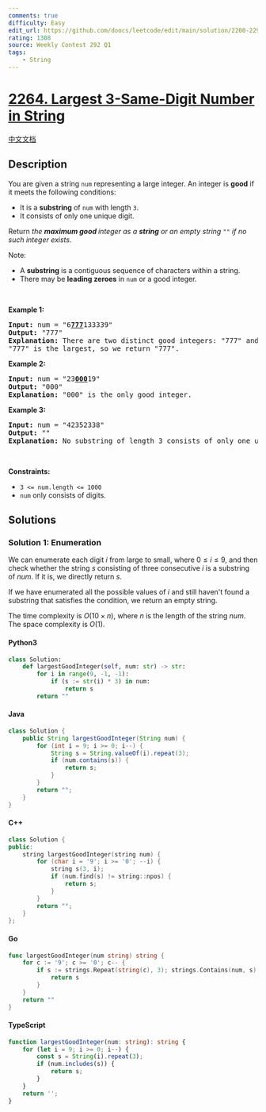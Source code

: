 ```yaml
---
comments: true
difficulty: Easy
edit_url: https://github.com/doocs/leetcode/edit/main/solution/2200-2299/2264.Largest%203-Same-Digit%20Number%20in%20String/README_EN.md
rating: 1308
source: Weekly Contest 292 Q1
tags:
    - String
---
```


<!-- problem:start -->

# [2264. Largest 3-Same-Digit Number in String](https://leetcode.com/problems/largest-3-same-digit-number-in-string)

[中文文档](/solution/2200-2299/2264.Largest%203-Same-Digit%20Number%20in%20String/README.md)

## Description

<!-- description:start -->

<p>You are given a string <code>num</code> representing a large integer. An integer is <strong>good</strong> if it meets the following conditions:</p>

<ul>
	<li>It is a <strong>substring</strong> of <code>num</code> with length <code>3</code>.</li>
	<li>It consists of only one unique digit.</li>
</ul>

<p>Return <em>the <strong>maximum good </strong>integer as a <strong>string</strong> or an empty string </em><code>&quot;&quot;</code><em> if no such integer exists</em>.</p>

<p>Note:</p>

<ul>
	<li>A <strong>substring</strong> is a contiguous sequence of characters within a string.</li>
	<li>There may be <strong>leading zeroes</strong> in <code>num</code> or a good integer.</li>
</ul>

<p>&nbsp;</p>
<p><strong class="example">Example 1:</strong></p>

<pre>
<strong>Input:</strong> num = &quot;6<strong><u>777</u></strong>133339&quot;
<strong>Output:</strong> &quot;777&quot;
<strong>Explanation:</strong> There are two distinct good integers: &quot;777&quot; and &quot;333&quot;.
&quot;777&quot; is the largest, so we return &quot;777&quot;.
</pre>

<p><strong class="example">Example 2:</strong></p>

<pre>
<strong>Input:</strong> num = &quot;23<strong><u>000</u></strong>19&quot;
<strong>Output:</strong> &quot;000&quot;
<strong>Explanation:</strong> &quot;000&quot; is the only good integer.
</pre>

<p><strong class="example">Example 3:</strong></p>

<pre>
<strong>Input:</strong> num = &quot;42352338&quot;
<strong>Output:</strong> &quot;&quot;
<strong>Explanation:</strong> No substring of length 3 consists of only one unique digit. Therefore, there are no good integers.
</pre>

<p>&nbsp;</p>
<p><strong>Constraints:</strong></p>

<ul>
	<li><code>3 &lt;= num.length &lt;= 1000</code></li>
	<li><code>num</code> only consists of digits.</li>
</ul>

<!-- description:end -->

## Solutions

<!-- solution:start -->

### Solution 1: Enumeration

We can enumerate each digit $i$ from large to small, where $0 \le i \le 9$, and then check whether the string $s$ consisting of three consecutive $i$ is a substring of $num$. If it is, we directly return $s$.

If we have enumerated all the possible values of $i$ and still haven't found a substring that satisfies the condition, we return an empty string.

The time complexity is $O(10 \times n)$, where $n$ is the length of the string $num$. The space complexity is $O(1)$.

<!-- tabs:start -->

#### Python3

```python
class Solution:
    def largestGoodInteger(self, num: str) -> str:
        for i in range(9, -1, -1):
            if (s := str(i) * 3) in num:
                return s
        return ""
```

#### Java

```java
class Solution {
    public String largestGoodInteger(String num) {
        for (int i = 9; i >= 0; i--) {
            String s = String.valueOf(i).repeat(3);
            if (num.contains(s)) {
                return s;
            }
        }
        return "";
    }
}
```

#### C++

```cpp
class Solution {
public:
    string largestGoodInteger(string num) {
        for (char i = '9'; i >= '0'; --i) {
            string s(3, i);
            if (num.find(s) != string::npos) {
                return s;
            }
        }
        return "";
    }
};
```

#### Go

```go
func largestGoodInteger(num string) string {
	for c := '9'; c >= '0'; c-- {
		if s := strings.Repeat(string(c), 3); strings.Contains(num, s) {
			return s
		}
	}
	return ""
}
```

#### TypeScript

```ts
function largestGoodInteger(num: string): string {
    for (let i = 9; i >= 0; i--) {
        const s = String(i).repeat(3);
        if (num.includes(s)) {
            return s;
        }
    }
    return '';
}
```

<!-- tabs:end -->

<!-- solution:end -->

<!-- problem:end -->
